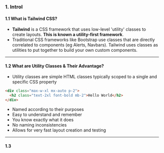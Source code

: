 ### 1. Introl

#### 1.1 What is Tailwind CSS?

- **Tailwind** is a CSS framework that uses low-level 'utility' classes to create layouts. **This is known a utility-first framework**.
- Traditional CSS frameworks like Bootstrap use classes that are directly correlated to components (eg Alerts, Navbars). Tailwind uses classes as utilities to put together to build your own custom components.

---

#### 1.2 What are Utility Classes & Their Advantage?

- Utility classes are simple HTML classes typically scoped to a single and specific CSS property

```html
<div class="max-w-xl mx-auto p-2">
  <h2 class="text-2xl font-bold mb-2">Hello World</h2>
</div>
```

- Named according to their purposes
- Easy to understand and remember
- You know exactly what it does
- No naming inconsistencies
- Allows for very fast layout creation and testing

---

#### 1.3
